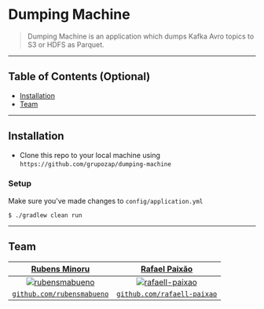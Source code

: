 # Dumping Machine

> Dumping Machine is an application which dumps Kafka Avro topics to S3 or HDFS as Parquet.

---

## Table of Contents (Optional)

- [Installation](#installation)
- [Team](#team)

---

## Installation

- Clone this repo to your local machine using `https://github.com/grupozap/dumping-machine`

### Setup

Make sure you've made changes to `config/application.yml`

```shell
$ ./gradlew clean run
```

---

## Team

| <a href="https://github.com/rubensmabueno" target="_blank">**Rubens Minoru**</a> | <a href="https://github.com/rafaell-paixao" target="_blank">**Rafael Paixão**</a> |
| :---: | :---:|
| [![rubensmabueno](https://avatars0.githubusercontent.com/u/4483868?s=200&amp;v=4)](https://github.com/rubensmabueno)    | [![rafaell-paixao](https://avatars3.githubusercontent.com/u/18431398?s=200)](https://github.com/rafaell-paixao) |
| <a href="https://github.com/rubensmabueno" target="_blank">`github.com/rubensmabueno`</a> | <a href="https://github.com/rafaell-paixao" target="_blank">`github.com/rafaell-paixao`</a> |

